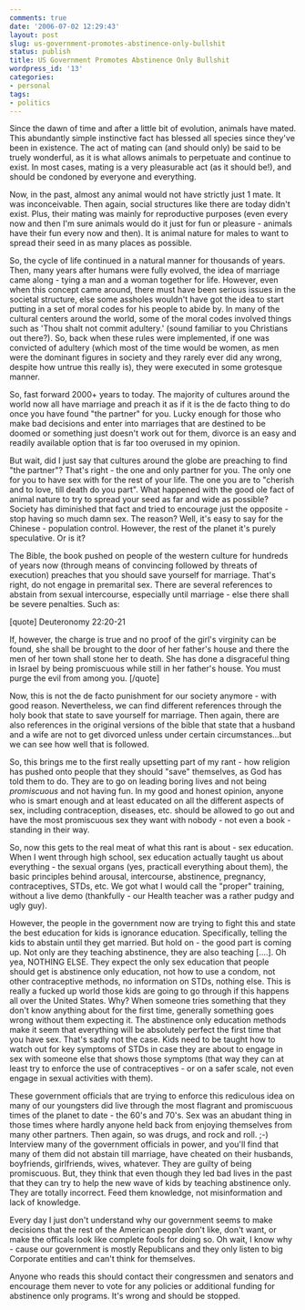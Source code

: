 ```yaml
---
comments: true
date: '2006-07-02 12:29:43'
layout: post
slug: us-government-promotes-abstinence-only-bullshit
status: publish
title: US Government Promotes Abstinence Only Bullshit
wordpress_id: '13'
categories:
- personal
tags:
- politics
---
```


Since the dawn of time and after a little bit of evolution, animals have mated. This abundantly simple instinctive fact has blessed all species since they've been in existence. The act of mating can (and should only) be said to be truely wonderful, as it is what allows animals to perpetuate and continue to exist. In most cases, mating is a very pleasurable act (as it should be!), and should be condoned by everyone and everything.

Now, in the past, almost any animal would not have strictly just 1 mate. It was inconceivable. Then again, social structures like there are today didn't exist. Plus, their mating was mainly for reproductive purposes (even every now and then I'm sure animals would do it just for fun or pleasure - animals have their fun every now and then). It is animal nature for males to want to spread their seed in as many places as possible. 

So, the cycle of life continued in a natural manner for thousands of years. Then, many years after humans were fully evolved, the idea of marriage came along - tying a man and a woman together for life. However, even when this concept came around, there must have been serious issues in the societal structure, else some assholes wouldn't have got the idea to start putting in a set of moral codes for his people to abide by. In many of the cultural centers around the world, some of the moral codes involved things such as 'Thou shalt not commit adultery.' (sound familiar to you Christians out there?). So, back when these rules were implemented, if one was convicted of adultery (which most of the time would be women, as men were the dominant figures in society and they rarely ever did any wrong, despite how untrue this really is), they were executed in some grotesque manner. 

<!--more-->
So, fast forward 2000+ years to today. The majority of cultures around the world now all have marriage and preach it as if it is the de facto thing to do once you have found "the partner" for you. Lucky enough for those who make bad decisions and enter into marriages that are destined to be doomed or something just doesn't work out for them, divorce is an easy and readily available option that is far too overused in my opinion. 

But wait, did I just say that cultures around the globe are preaching to find "the partner"? That's right - the one and only partner for you. The only one for you to have sex with for the rest of your life. The one you are to "cherish and to love, till death do you part". What happened with the good ole fact of animal nature to try to spread your seed as far and wide as possible? Society has diminished that fact and tried to encourage just the opposite - stop having so much damn sex. The reason? Well, it's easy to say for the Chinese - population control. However, the rest of the planet it's purely speculative. Or is it?

The Bible, the book pushed on people of the western culture for hundreds of years now (through means of convincing followed by threats of execution) preaches that you should save yourself for marriage. That's right, do not engage in premarital sex. There are several references to abstain from sexual intercourse, especially until marriage - else there shall be severe penalties. Such as:

[quote]
Deuteronomy 22:20-21

If, however, the charge is true and no proof of the girl's virginity can be found, she shall be brought to the door of her father's house and there the men of her town shall stone her to death. She has done a disgraceful thing in Israel by being promiscuous while still in her father's house. You must purge the evil from among you.
[/quote]

Now, this is not the de facto punishment for our society anymore - with good reason. Nevertheless, we can find different references through the holy book that state to save yourself for marriage. Then again, there are also references in the original versions of the bible that state that a husband and a wife are not to get divorced unless under certain circumstances...but we can see how well that is followed. 

So, this brings me to the first really upsetting part of my rant - how religion has pushed onto people that they should "save" themselves, as God has told them to do. They are to go on leading boring lives and not being *promiscuous* and not having fun. In my good and honest opinion, anyone who is smart enough and at least educated on all the different aspects of sex, including contraception, diseases, etc. should be allowed to go out and have the most promiscuous sex they want with nobody - not even a book - standing in their way.

So, now this gets to the real meat of what this rant is about - sex education. When I went through high school, sex education actually taught us about everything - the sexual organs (yes, practicall everything about them), the basic principles behind arousal, intercourse, abstinence, pregnancy, contraceptives, STDs, etc. We got what I would call the "proper" training, without a live demo (thankfully - our Health teacher was a rather pudgy and ugly guy). 

However, the people in the government now are trying to fight this and state the best education for kids is ignorance education. Specifically, telling the kids to abstain until they get married. But hold on - the good part is coming up. Not only are they teaching abstinence, they are also teaching [....]. Oh yea, NOTHING ELSE. They expect the only sex education that people should get is abstinence only education, not how to use a condom, not other contraceptive methods, no information on STDs, nothing else. This is really a fucked up world those kids are going to go through if this happens all over the United States. Why? When someone tries something that they don't know anything about for the first time, generally something goes wrong without them expecting it. The abstinence only education methods make it seem that everything will be absolutely perfect the first time that you have sex. That's sadly not the case. Kids need to be taught how to watch out for key symptoms of STDs in case they are about to engage in sex with someone else that shows those symptoms (that way they can at least try to enforce the use of contraceptives - or on a safer scale, not even engage in sexual activities with them). 

These government officials that are trying to enforce this rediculous idea on many of our youngsters did live through the most flagrant and promiscuous times of the planet to date - the 60's and 70's. Sex was an abudant thing in those times where hardly anyone held back from enjoying themselves from many other partners. Then again, so was drugs, and rock and roll. ;-) Interview many of the government officials in power, and you'll find that many of them did not abstain till marriage, have cheated on their husbands, boyfriends, girlfriends, wives, whatever. They are guilty of being promiscuous. But, they think that even though they led bad lives in the past that they can try to help the new wave of kids by teaching abstinence only. They are totally incorrect. Feed them knowledge, not misinformation and lack of knowledge. 

Every day I just don't understand why our government seems to make decisions that the rest of the American people don't like, don't want, or make the officals look like complete fools for doing so. Oh wait, I know why - cause our government is mostly Republicans and they only listen to big Corporate entities and can't think for themselves.

Anyone who reads this should contact their congressmen and senators and encourage them never to vote for any policies or additional funding for abstinence only programs. It's wrong and should be stopped. 
